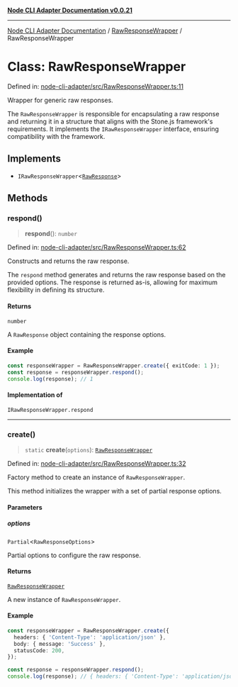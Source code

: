 [**Node CLI Adapter Documentation v0.0.21**](../../README.md)

***

[Node CLI Adapter Documentation](../../modules.md) / [RawResponseWrapper](../README.md) / RawResponseWrapper

# Class: RawResponseWrapper

Defined in: [node-cli-adapter/src/RawResponseWrapper.ts:11](https://github.com/stonemjs/node-cli-adapter/blob/8aa5733b805725e9383f05513594f3738beb3cb2/src/RawResponseWrapper.ts#L11)

Wrapper for generic raw responses.

The `RawResponseWrapper` is responsible for encapsulating a raw response
and returning it in a structure that aligns with the Stone.js framework's requirements.
It implements the `IRawResponseWrapper` interface, ensuring compatibility with the framework.

## Implements

- `IRawResponseWrapper`\<[`RawResponse`](../../declarations/type-aliases/RawResponse.md)\>

## Methods

### respond()

> **respond**(): `number`

Defined in: [node-cli-adapter/src/RawResponseWrapper.ts:62](https://github.com/stonemjs/node-cli-adapter/blob/8aa5733b805725e9383f05513594f3738beb3cb2/src/RawResponseWrapper.ts#L62)

Constructs and returns the raw response.

The `respond` method generates and returns the raw response based on
the provided options. The response is returned as-is, allowing for
maximum flexibility in defining its structure.

#### Returns

`number`

A `RawResponse` object containing the response options.

#### Example

```typescript
const responseWrapper = RawResponseWrapper.create({ exitCode: 1 });
const response = responseWrapper.respond();
console.log(response); // 1
```

#### Implementation of

`IRawResponseWrapper.respond`

***

### create()

> `static` **create**(`options`): [`RawResponseWrapper`](RawResponseWrapper.md)

Defined in: [node-cli-adapter/src/RawResponseWrapper.ts:32](https://github.com/stonemjs/node-cli-adapter/blob/8aa5733b805725e9383f05513594f3738beb3cb2/src/RawResponseWrapper.ts#L32)

Factory method to create an instance of `RawResponseWrapper`.

This method initializes the wrapper with a set of partial response options.

#### Parameters

##### options

`Partial`\<`RawResponseOptions`\>

Partial options to configure the raw response.

#### Returns

[`RawResponseWrapper`](RawResponseWrapper.md)

A new instance of `RawResponseWrapper`.

#### Example

```typescript
const responseWrapper = RawResponseWrapper.create({
  headers: { 'Content-Type': 'application/json' },
  body: { message: 'Success' },
  statusCode: 200,
});

const response = responseWrapper.respond();
console.log(response); // { headers: { 'Content-Type': 'application/json' }, body: { message: 'Success' }, statusCode: 200 }
```
